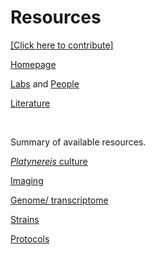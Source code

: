 # Resources

[[Click here to contribute]](https://github.com/platynereis/platynereis.github.io/issues/new)

[Homepage](index.md)

[Labs](labs.md) and [People](people.md)

[Literature](literature.md)

<br>

Summary of available resources.

[*Platynereis* culture](culture.md)

[Imaging](image.md)

[Genome/ transcriptome](genome.md)

[Strains](Xstrains.md)

[Protocols](protocol.md)
